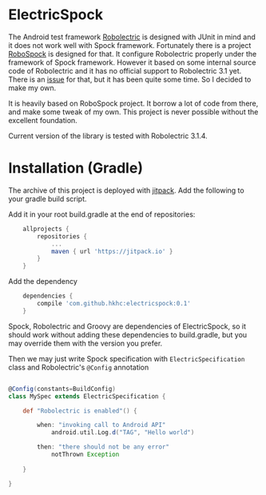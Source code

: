 # ElectricSpock

The Android test framework [Robolectric](https://github.com/robolectric/robolectric) is designed with JUnit in mind and it does not work well with Spock framework. Fortunately there is a project [RoboSpock](https://github.com/robospock/RoboSpock) is designed for that. It configure Robolectric properly under the framework of Spock framework. However it based on some internal source code of Robolectric and it has no official support to Robolectric 3.1 yet. There is an [issue](https://github.com/robospock/RoboSpock/issues/59) for that, but it has been quite some time. So I decided to make my own.

It is heavily based on RoboSpock project. It borrow a lot of code from there, and make some tweak of my own. This project is never possible without the excellent foundation.

Current version of the library is tested with Robolectric 3.1.4. 

# Installation (Gradle)

The archive of this project is deployed with [jitpack](https://jitpack.io). Add the following to your gradle build script.

Add it in your root build.gradle at the end of repositories:

```groovy
	allprojects {
		repositories {
			...
			maven { url 'https://jitpack.io' }
		}
	}
```

Add the dependency

```groovy
	dependencies {
		compile 'com.github.hkhc:electricspock:0.1'
	}
```

Spock, Robolectric and Groovy are dependencies of ElectricSpock, so it should work without adding these dependencies to build.gradle, but you may override them with the version you prefer.

Then we may just write Spock specification with `ElectricSpecification` class and Robolectric's `@Config` annotation

```groovy

@Config(constants=BuildConfig)
class MySpec extends ElectricSpecification {

    def "Robolectric is enabled"() {

        when: "invoking call to Android API"
            android.util.Log.d("TAG", "Hello world")

        then: "there should not be any error"
            notThrown Exception
        
    }

}

```